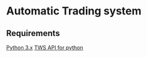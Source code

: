 # Automatic Trading system

## Requirements
[Python 3.x](https://www.python.org/downloads/)
[TWS API for python](http://interactivebrokers.github.io/tws-api/#gsc.tab=0)
